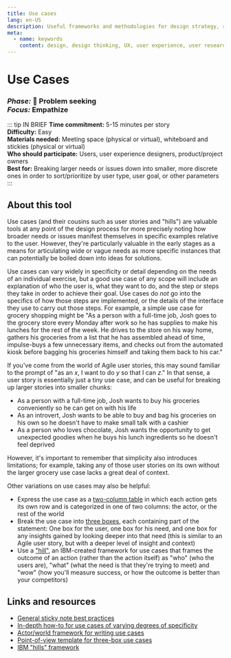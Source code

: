 ```yaml
---
title: Use cases
lang: en-US
description: Useful frameworks and methodologies for design strategy, research and testing
meta:
  - name: keywords
    content: design, design thinking, UX, user experience, user research, user testing
---
```


# Use Cases

### _Phase:_ 🔎 Problem seeking<br/> _Focus:_ Empathize

::: tip IN BRIEF
**Time commitment:** 5-15 minutes per story  
**Difficulty:** Easy  
**Materials needed:** Meeting space (physical or virtual), whiteboard and stickies (physical or virtual)  
**Who should participate:** Users, user experience designers, product/project owners  
**Best for:** Breaking larger needs or issues down into smaller, more discrete ones in order to sort/prioritize by user type, user goal, or other parameters
:::

## About this tool

Use cases (and their cousins such as user stories and "hills") are valuable tools at any point of the design process for more precisely noting how broader needs or issues manifest themselves in specific examples relative to the user. However, they're particularly valuable in the early stages as a means for articulating wide or vague needs as more specific instances that can potentially be boiled down into ideas for solutions.

Use cases can vary widely in specificity or detail depending on the needs of an individual exercise, but a good use case of any scope will include an explanation of who the user is, what they want to do, and the step or steps they take in order to achieve their goal. Use cases do _not_ go into the specifics of how those steps are implemented, or the details of the interface they use to carry out those steps. For example, a simple use case for grocery shopping might be "As a person with a full-time job, Josh goes to the grocery store every Monday after work so he has supplies to make his lunches for the rest of the week. He drives to the store on his way home, gathers his groceries from a list that he has assembled ahead of time, impulse-buys a few unnecessary items, and checks out from the automated kiosk before bagging his groceries himself and taking them back to his car."

If you've come from the world of Agile user stories, this may sound familiar to the prompt of "as an _x_, I want to do _y_ so that I can _z_." In that sense, a user story is essentially just a tiny use case, and can be useful for breaking up larger stories into smaller chunks:

* As a person with a full-time job, Josh wants to buy his groceries conveniently so he can get on with his life
* As an introvert, Josh wants to be able to buy and bag his groceries on his own so he doesn't have to make small talk with a cashier
* As a person who loves chocolate, Josh wants the opportunity to get unexpected goodies when he buys his lunch ingredients so he doesn't feel deprived

However, it's important to remember that simplicity also introduces limitations; for example, taking any of those user stories on its own without the larger grocery use case lacks a great deal of context.

Other variations on use cases may also be helpful:

* Express the use case as a [two-column table](https://en.wikipedia.org/wiki/User-centered_design#Use_case) in which each action gets its own row and is categorized in one of two columns: the actor, or the rest of the world
* Break the use case into [three boxes](https://public-media.interaction-design.org/images/uploads/2ae531a908913e1226db21009aa530ac.jpg), each containing part of the statement: One box for the user, one box for his need, and one box for any insights gained by looking deeper into that need (this is similar to an Agile user story, but with a deeper level of insight and context)
* Use a ["hill"](https://www.ibm.com/cloud/garage/practices/think/enterprise-design-thinking/practice_hills), an IBM-created framework for use cases that frames the outcome of an action (rather than the action itself) as "who" (who the users are), "what" (what the need is that they're trying to meet) and "wow" (how you'll measure success, or how the outcome is better than your competitors)

## Links and resources

* [General sticky note best practices](https://medium.com/design-research-methods/how-to-use-post-it-notes-9ca0904a03d1)
* [In-depth how-to for use cases of varying degrees of specificity](https://www.usability.gov/how-to-and-tools/methods/use-cases.html)
* [Actor/world framework for writing use cases](https://en.wikipedia.org/wiki/User-centered_design#Use_case)
* [Point-of-view template for three-box use cases](https://www.interaction-design.org/literature/article/what-is-ideation-and-how-to-prepare-for-ideation-sessions)
* [IBM "hills" framework](https://www.ibm.com/cloud/garage/practices/think/enterprise-design-thinking/practice_hills)
